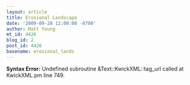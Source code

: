 ```yaml
---
layout: article
title: Erosional Landscape
date: '2009-09-28 12:00:00 -0700'
author: Matt Young
mt_id: 4426
blog_id: 2
post_id: 4426
basename: erosional_lands
---
```

<p><strong>Syntax Error:</strong> Undefined subroutine &Text::KwickXML::tag_url called at KwickXML.pm line 749.
</p>
